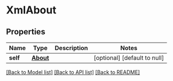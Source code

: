# XmlAbout

## Properties
Name | Type | Description | Notes
------------ | ------------- | ------------- | -------------
**self** | [**About**](About.md) |  | [optional] [default to null]

[[Back to Model list]](../README.md#documentation-for-models) [[Back to API list]](../README.md#documentation-for-api-endpoints) [[Back to README]](../README.md)


